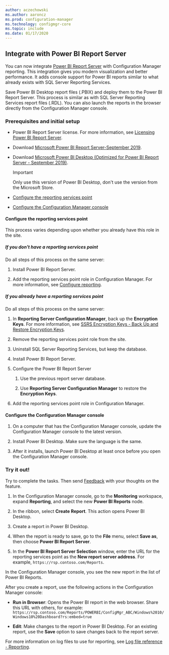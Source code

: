 ```yaml
---
author: aczechowski
ms.author: aaroncz
ms.prod: configuration-manager
ms.technology: configmgr-core
ms.topic: include
ms.date: 01/17/2020
---
```


## <a name="bkmk_powerbi"></a> Integrate with Power BI Report Server

<!--3721603-->

You can now integrate [Power BI Report Server](https://docs.microsoft.com/power-bi/report-server/get-started) with Configuration Manager reporting. This integration gives you modern visualization and better performance. It adds console support for Power BI reports similar to what already exists with SQL Server Reporting Services.

Save Power BI Desktop report files (.PBIX) and deploy them to the Power BI Report Server. This process is similar as with SQL Server Reporting Services report files (.RDL). You can also launch the reports in the browser directly from the Configuration Manager console.

### Prerequisites and initial setup

- Power BI Report Server license. For more information, see [Licensing Power BI Report Server](https://docs.microsoft.com/power-bi/report-server/get-started#licensing-power-bi-report-server).

- Download [Microsoft Power BI Report Server-September 2019](https://www.microsoft.com/download/details.aspx?id=57270).

- Download [Microsoft Power BI Desktop (Optimized for Power BI Report Server - September 2019)](https://www.microsoft.com/download/details.aspx?id=57271).

    > [!IMPORTANT]
    > Only use this version of Power BI Desktop, don't use the version from the Microsoft Store.

- [Configure the reporting services point](#bkmk_powerbi-rsp)

- [Configure the Configuration Manager console](#bkmk_powerbi-console)

#### <a name="bkmk_powerbi-rsp"></a> Configure the reporting services point

This process varies depending upon whether you already have this role in the site.

##### If you don't have a reporting services point

Do all steps of this process on the same server:

1. Install Power BI Report Server.

2. Add the reporting services point role in Configuration Manager. For more information, see [Configure reporting](../../../../servers/manage/configuring-reporting.md).

##### If you already have a reporting services point

Do all steps of this process on the same server:

1. In **Reporting Server Configuration Manager**, back up the **Encryption Keys**. For more information, see [SSRS Encryption Keys - Back Up and Restore Encryption Keys](https://docs.microsoft.com/sql/reporting-services/install-windows/ssrs-encryption-keys-back-up-and-restore-encryption-keys).

1. Remove the reporting services point role from the site.

1. Uninstall SQL Server Reporting Services, but keep the database.

1. Install Power BI Report Server.

1. Configure the Power BI Report Server

    1. Use the previous report server database.

    1. Use **Reporting Server Configuration Manager** to restore the **Encryption Keys**.

1. Add the reporting services point role in Configuration Manager.

#### <a name="bkmk_powerbi-console"></a> Configure the Configuration Manager console

1. On a computer that has the Configuration Manager console, update the Configuration Manager console to the latest version.

1. Install Power BI Desktop. Make sure the language is the same.

1. After it installs, launch Power BI Desktop at least once before you open the Configuration Manager console.

### Try it out!

Try to complete the tasks. Then send [Feedback](../../../../understand/find-help.md#product-feedback) with your thoughts on the feature.

1. In the Configuration Manager console, go to the **Monitoring** workspace, expand **Reporting**, and select the new **Power BI Reports** node.

1. In the ribbon, select **Create Report**. This action opens Power BI Desktop.

1. Create a report in Power BI Desktop.

1. When the report is ready to save, go to the **File** menu, select **Save as**, then choose **Power BI Report Server**.

1. In the **Power BI Report Server Selection** window, enter the URL for the reporting services point as the **New report server address**. For example, `https://rsp.contoso.com/Reports`.

In the Configuration Manager console, you see the new report in the list of Power BI Reports.

After you create a report, use the following actions in the Configuration Manager console:

- **Run in Browser**: Opens the Power BI report in the web browser. Share this URL with others, for example: `https://rsp.contoso.com/Reports/POWERBI/ConfigMgr_ABC/Windows%2010/Windows10%20Dashboard?rs:embed=true`

- **Edit**: Make changes to the report in Power BI Desktop. For an existing report, use the **Save** option to save changes back to the report server.

For more information on log files to use for reporting, see [Log file reference - Reporting](../../../../plan-design/hierarchy/log-files.md#BKMK_ReportLog).
